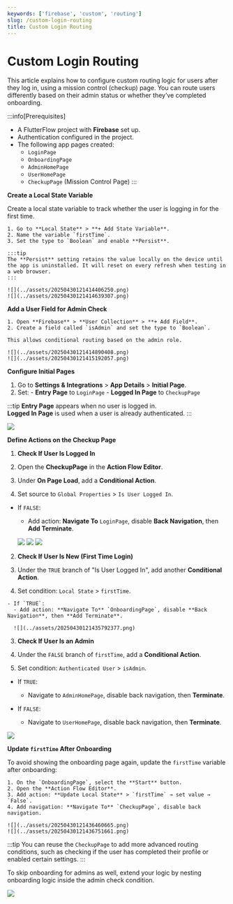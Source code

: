 ```yaml
---
keywords: ['firebase', 'custom', 'routing']
slug: /custom-login-routing
title: Custom Login Routing
---
```


# Custom Login Routing

This article explains how to configure custom routing logic for users after they log in, using a mission control (checkup) page. You can route users differently based on their admin status or whether they’ve completed onboarding.

:::info[Prerequisites]
- A FlutterFlow project with **Firebase** set up.  
- Authentication configured in the project.  
- The following app pages created:
  - `LoginPage`
  - `OnboardingPage`
  - `AdminHomePage`
  - `UserHomePage`
  - `CheckupPage` (Mission Control Page)
:::

**Create a Local State Variable**

  Create a local state variable to track whether the user is logging in for the first time.

    1. Go to **Local State** > **+ Add State Variable**.
    2. Name the variable `firstTime`.
    3. Set the type to `Boolean` and enable **Persist**.

    :::tip
    The **Persist** setting retains the value locally on the device until the app is uninstalled. It will reset on every refresh when testing in a web browser.
    :::

    ![](../assets/20250430121414406250.png)
    ![](../assets/20250430121414639307.png)

**Add a User Field for Admin Check**

    1. Open **Firebase** > **User Collection** > **+ Add Field**.
    2. Create a field called `isAdmin` and set the type to `Boolean`.

    This allows conditional routing based on the admin role.

    ![](../assets/20250430121414890408.png)
    ![](../assets/20250430121415192057.png)

**Configure Initial Pages**

  1. Go to **Settings & Integrations** > **App Details** > **Initial Page**.
  2. Set:
    - **Entry Page** to `LoginPage`
    - **Logged In Page** to `CheckupPage`

  :::tip
  **Entry Page** appears when no user is logged in.  
  **Logged In Page** is used when a user is already authenticated.
  :::

  ![](../assets/20250430121415472919.png)

**Define Actions on the Checkup Page**

1. **Check If User Is Logged In**

  1. Open the **CheckupPage** in the **Action Flow Editor**.
  2. Under **On Page Load**, add a **Conditional Action**.
  3. Set source to `Global Properties` > `Is User Logged In`.

  - If `FALSE`:  
    - Add action: **Navigate To** `LoginPage`, disable **Back Navigation**, then **Add Terminate**.

    ![](../assets/20250430121434550471.png)
    ![](../assets/20250430121434823464.png)
    ![](../assets/20250430121435145067.png)

2. **Check If User Is New (First Time Login)**

  1. Under the `TRUE` branch of "Is User Logged In", add another **Conditional Action**.
  2. Set condition: `Local State` > `firstTime`.

    - If `TRUE`:  
      - Add action: **Navigate To** `OnboardingPage`, disable **Back Navigation**, then **Add Terminate**.

      ![](../assets/20250430121435792377.png)

3. **Check If User Is an Admin**

  1. Under the `FALSE` branch of `firstTime`, add a **Conditional Action**.
  2. Set condition: `Authenticated User` > `isAdmin`.

  - If `TRUE`:  
    - Navigate to `AdminHomePage`, disable back navigation, then **Terminate**.

  - If `FALSE`:  
    - Navigate to `UserHomePage`, disable back navigation, then **Terminate**.

  ![](../assets/20250430121436144376.png)

**Update `firstTime` After Onboarding**

  To avoid showing the onboarding page again, update the `firstTime` variable after onboarding:

    1. On the `OnboardingPage`, select the **Start** button.
    2. Open the **Action Flow Editor**.
    3. Add action: **Update Local State** > `firstTime` → set value → `False`.
    4. Add navigation: **Navigate To** `CheckupPage`, disable back navigation.

    ![](../assets/20250430121436460665.png)
    ![](../assets/20250430121436751661.png)

:::tip
You can reuse the `CheckupPage` to add more advanced routing conditions, such as checking if the user has completed their profile or enabled certain settings.
:::

To skip onboarding for admins as well, extend your logic by nesting onboarding logic inside the admin check condition.

![](../assets/20250430121437067417.png)


